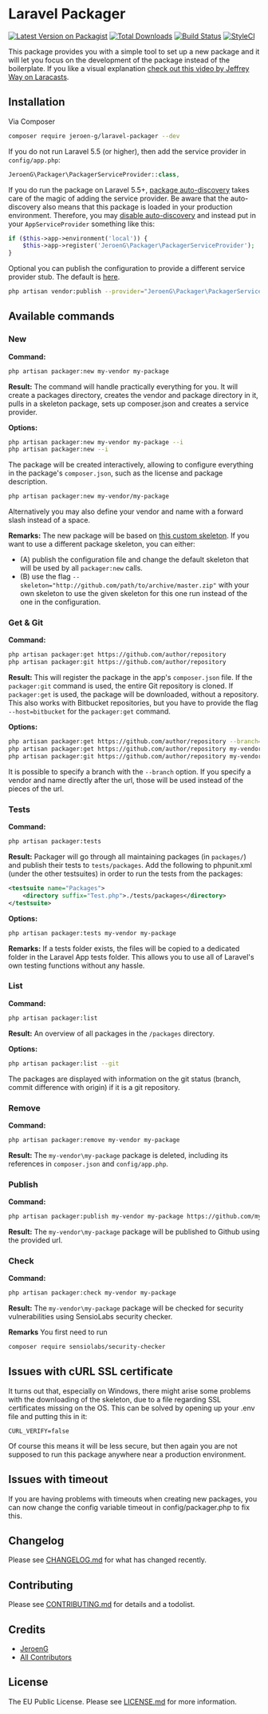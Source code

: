 # Laravel Packager

[![Latest Version on Packagist][ico-version]][link-packagist]
[![Total Downloads][ico-downloads]][link-downloads]
[![Build Status][ico-travis]][link-travis]
[![StyleCI][ico-styleci]][link-styleci]

This package provides you with a simple tool to set up a new package and it will let you focus on the development of the package instead of the boilerplate. If you like a visual explanation [check out this video by Jeffrey Way on Laracasts](https://laracasts.com/series/building-laracasts/episodes/3).

## Installation

Via Composer

```bash
composer require jeroen-g/laravel-packager --dev
```

If you do not run Laravel 5.5 (or higher), then add the service provider in `config/app.php`:

```php
JeroenG\Packager\PackagerServiceProvider::class,
```

If you do run the package on Laravel 5.5+, [package auto-discovery](https://medium.com/@taylorotwell/package-auto-discovery-in-laravel-5-5-ea9e3ab20518) takes care of the magic of adding the service provider.
Be aware that the auto-discovery also means that this package is loaded in your production environment. Therefore, you may [disable auto-discovery](https://laravel.com/docs/5.5/packages#package-discovery) and instead put in your `AppServiceProvider` something like this:

```php
if ($this->app->environment('local')) {
    $this->app->register('JeroenG\Packager\PackagerServiceProvider');
}
```

Optional you can publish the configuration to provide a different service provider stub. The default is [here](https://github.com/jeroen-g/packager-skeleton).

```bash
php artisan vendor:publish --provider="JeroenG\Packager\PackagerServiceProvider"
```

## Available commands

### New
**Command:**
```bash
php artisan packager:new my-vendor my-package
```

**Result:**
The command will handle practically everything for you. It will create a packages directory, creates the vendor and package directory in it, pulls in a skeleton package, sets up composer.json and creates a service provider.

**Options:**
```bash
php artisan packager:new my-vendor my-package --i
php artisan packager:new --i
```
The package will be created interactively, allowing to configure everything in the package's `composer.json`, such as the license and package description.

```bash
php artisan packager:new my-vendor/my-package
```
Alternatively you may also define your vendor and name with a forward slash instead of a space.

**Remarks:**
The new package will be based on [this custom skeleton](https://github.com/jeroen-g/packager-skeleton). If you want to use a different package skeleton, you can either:
- (A) publish the configuration file and change the default skeleton that will be used by all `packager:new` calls.
- (B) use the flag `--skeleton="http://github.com/path/to/archive/master.zip"` with your own skeleton to use the given skeleton for this one run instead of the one in the configuration.

### Get & Git
**Command:**
```bash
php artisan packager:get https://github.com/author/repository
php artisan packager:git https://github.com/author/repository
```

**Result:**
This will register the package in the app's `composer.json` file.
If the `packager:git` command is used, the entire Git repository is cloned. If `packager:get` is used, the package will be downloaded, without a repository. This also works with Bitbucket repositories, but you have to provide the flag `--host=bitbucket` for the `packager:get` command.

**Options:**
```bash
php artisan packager:get https://github.com/author/repository --branch=develop
php artisan packager:get https://github.com/author/repository my-vendor my-package
php artisan packager:git https://github.com/author/repository my-vendor my-package
```
It is possible to specify a branch with the `--branch` option. If you specify a vendor and name directly after the url, those will be used instead of the pieces of the url.

### Tests
**Command:**
```bash
php artisan packager:tests
```

**Result:**
Packager will go through all maintaining packages (in `packages/`) and publish their tests to `tests/packages`.
Add the following to phpunit.xml (under the other testsuites) in order to run the tests from the packages:
```xml
<testsuite name="Packages">
    <directory suffix="Test.php">./tests/packages</directory>
</testsuite>
```

**Options:**
```bash
php artisan packager:tests my-vendor my-package
```

**Remarks:**
If a tests folder exists, the files will be copied to a dedicated folder in the Laravel App tests folder. This allows you to use all of Laravel's own testing functions without any hassle.

### List
**Command:**
```bash
php artisan packager:list
```

**Result:**
An overview of all packages in the `/packages` directory.

**Options:**
```bash
php artisan packager:list --git
```
The packages are displayed with information on the git status (branch, commit difference with origin) if it is a git repository.

### Remove
**Command:**
```bash
php artisan packager:remove my-vendor my-package
```

**Result:**
The `my-vendor\my-package` package is deleted, including its references in `composer.json` and `config/app.php`.

### Publish
**Command:**
```bash
php artisan packager:publish my-vendor my-package https://github.com/my-vendor/my-package
```

**Result:**
The `my-vendor\my-package` package will be published to Github using the provided url.

### Check
**Command:**
```bash
php artisan packager:check my-vendor my-package
```

**Result:**
The `my-vendor\my-package` package will be checked for security vulnerabilities using SensioLabs security checker.

**Remarks**
You first need to run

```bash
composer require sensiolabs/security-checker
```


## Issues with cURL SSL certificate
It turns out that, especially on Windows, there might arise some problems with the downloading of the skeleton, due to a file regarding SSL certificates missing on the OS. This can be solved by opening up your .env file and putting this in it:
```
CURL_VERIFY=false
```
Of course this means it will be less secure, but then again you are not supposed to run this package anywhere near a production environment.

## Issues with timeout
If you are having problems with timeouts when creating new packages, you can now change the config variable timeout in config/packager.php to fix this.

## Changelog

Please see [CHANGELOG.md](CHANGELOG.md) for what has changed recently.

## Contributing

Please see [CONTRIBUTING.md](CONTRIBUTING.md) for details and a todolist.

## Credits

- [JeroenG][link-author]
- [All Contributors][link-contributors]

## License

The EU Public License. Please see [LICENSE.md](LICENSE.md) for more information.


[ico-version]: https://poser.pugx.org/jeroen-g/laravel-packager/v/stable?format=flat-square
[ico-downloads]: https://img.shields.io/packagist/dt/jeroen-g/laravel-packager.svg?style=flat-square
[ico-travis]: https://img.shields.io/travis/Jeroen-G/laravel-packager/master.svg?style=flat-square
[ico-styleci]: https://styleci.io/repos/37218114/shield

[link-packagist]: https://packagist.org/packages/jeroen-g/laravel-packager
[link-downloads]: https://packagist.org/packages/jeroen-g/laravel-packager
[link-travis]: https://travis-ci.org/Jeroen-G/laravel-packager
[link-styleci]: https://styleci.io/repos/37218114
[link-author]: https://github.com/Jeroen-G
[link-contributors]: ../../contributors
